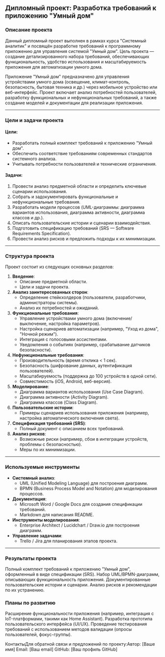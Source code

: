 ## Дипломный проект: Разработка требований к приложению "Умный дом"

### Описание проекта
Данный дипломный проект выполнен в рамках курса "Системный аналитик" и посвящён разработке требований к программному приложению для управления системой "Умный дом". Цель проекта — создание детализированного набора требований, обеспечивающих функциональность, удобство использования и масштабируемость приложения для автоматизации умного дома.

Приложение "Умный дом" предназначено для управления устройствами умного дома (освещение, климат-контроль, безопасность, бытовая техника и др.) через мобильное устройство или веб-интерфейс. Проект включает анализ потребностей пользователей, разработку функциональных и нефункциональных требований, а также создание моделей и документации для реализации приложения.

---

### Цели и задачи проекта
#### Цели:
- Разработать полный комплект требований к приложению "Умный дом".
- Обеспечить соответствие требованиям современных стандартов системного анализа.
- Учитывать потребности пользователей и технические ограничения.

#### Задачи:
1. Провести анализ предметной области и определить ключевые сценарии использования.
2. Собрать и задокументировать функциональные и нефункциональные требования.
3. Разработать модели процессов (UML-диаграммы: диаграмма вариантов использования, диаграмма активности, диаграмма классов и др.).
4. Описать пользовательские истории и сценарии взаимодействия.
5. Подготовить спецификацию требований (SRS — Software Requirements Specification).
6. Провести анализ рисков и предложить подходы к их минимизации.

---

### Структура проекта
Проект состоит из следующих основных разделов:
1. **Введение**:
   - Описание предметной области.
   - Цели и задачи проекта.
2. **Анализ заинтересованных сторон**:
   - Определение стейкхолдеров (пользователи, разработчики, администраторы системы).
   - Анализ их потребностей и ожиданий.
3. **Функциональные требования**:
   - Управление устройствами умного дома (включение/выключение, настройка параметров).
   - Настройка сценариев автоматизации (например, "Уход из дома", "Ночной режим").
   - Интеграция с голосовыми ассистентами.
   - Уведомления о событиях (например, срабатывание датчиков безопасности).
4. **Нефункциональные требования**:
   - Производительность (время отклика < 1 сек).
   - Безопасность (шифрование данных, аутентификация пользователей).
   - Масштабируемость (поддержка до 100 устройств в одной сети).
   - Совместимость (iOS, Android, веб-версия).
5. **Моделирование**:
   - Диаграмма вариантов использования (Use Case Diagram).
   - Диаграмма активности (Activity Diagram).
   - Диаграмма классов (Class Diagram).
6. **Пользовательские истории**:
   - Примеры сценариев использования приложения (например, настройка автоматического включения света).
7. **Спецификация требований (SRS)**:
   - Полный документ с описанием всех требований.
8. **Анализ рисков**:
   - Возможные риски (например, сбои в интеграции устройств, проблемы с безопасностью).
   - Меры по их минимизации.

---

### Используемые инструменты
- **Системный анализ**: 
  - UML (Unified Modeling Language) для построения диаграмм.
  - BPMN (Business Process Model and Notation) для моделирования процессов.
- **Документация**:
  - Microsoft Word / Google Docs для создания спецификации требований.
  - Markdown для написания README.
- **Инструменты моделирования**:
  - Enterprise Architect / Lucidchart / Draw.io для построения диаграмм.
- **Управление задачами**:
  - Trello / Jira для планирования этапов проекта.

---


### Результаты проекта
Полный комплект требований к приложению "Умный дом", оформленный в виде спецификации (SRS).
Набор UML/BPMN-диаграмм, описывающих функциональность приложения.
Документированные пользовательские истории и сценарии.
Анализ рисков и рекомендации по их устранению.

### Планы по развитию
Расширение функциональности приложения (например, интеграция с IoT-платформами, такими как Home Assistant).
Разработка прототипа пользовательского интерфейса (UI/UX).
Проведение тестирования требований с использованием методов валидации (опросы пользователей, фокус-группы).

КонтактыДля обратной связи и предложений по проекту:Автор: [Ваше имя]
Email: [Ваш email]
GitHub: [Ваш профиль GitHub]

